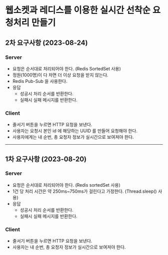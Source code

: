 # 웹소켓과 레디스를 이용한 실시간 선착순 요청처리 만들기

## 2차 요구사항 (2023-08-24)
### Server
- 요청은 순서대로 처리되어야 한다. (Redis SortedSet 사용)
- 정원(1000명)이 다 차면 더 이상 요청을 받지 않는다.
- Redis Pub-Sub 을 사용한다.
- 응답
  - 성공시 처리 순서를 반환한다.
  - 실패시 실패 메시지를 반환한다.

### Client
- 줄서기 버튼을 누르면 HTTP 요청을 보낸다.
- 사용자는 요청시 본인 id 에 해당하는 UUID 를 만들어 요청해야 한다.
- 사용자에게는 내 순번, 총 요청자 정보가 실시간으로 보여져야 한다.

---

## 1차 요구사항 (2023-08-20)
### Server
- 요청은 순서대로 처리되어야 한다. (Redis sortedSet 사용)
- 1건 당 처리 시간은 약 250ms~750ms가 걸린다고 가정한다. (Thread.sleep() 사용)
- 응답
  - 성공시 처리 순서를 반환한다.
  - 실패시 실패 메시지를 반환한다. 

### Client
- 줄서기 버튼을 누르면 HTTP 요청을 보낸다.
- 사용자는 내 순번, 총 요청자 정보가 실시간으로 보여져야 한다.
